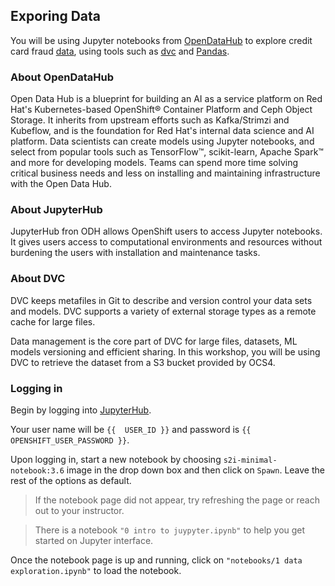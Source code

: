 ## Exporing Data

You will be using Jupyter notebooks from [OpenDataHub](https://opendatahub.io/) to explore credit card fraud [data](https://www.kaggle.com/mlg-ulb/creditcardfraud), using tools such as [dvc](https://dvc.org/) and [Pandas](https://pandas.pydata.org/). 

### About OpenDataHub

Open Data Hub is a blueprint for building an AI as a service platform on Red Hat's Kubernetes-based OpenShift® Container Platform and Ceph Object Storage. It inherits from upstream efforts such as Kafka/Strimzi and Kubeflow, and is the foundation for Red Hat's internal data science and AI platform. Data scientists can create models using Jupyter notebooks, and select from popular tools such as TensorFlow™, scikit-learn, Apache Spark™ and more for developing models. Teams can spend more time solving critical business needs and less on installing and maintaining infrastructure with the Open Data Hub. 

### About JupyterHub

JupyterHub fron ODH allows OpenShift users to access Jupyter notebooks. It gives users access to computational environments and resources without burdening the users with installation and maintenance tasks.

### About DVC

DVC keeps metafiles in Git to describe and version control your data sets and models. DVC supports a variety of external storage types as a remote cache for large files.

Data management is the core part of DVC for large files, datasets, ML models versioning and efficient sharing. In this workshop, you will be using DVC to retrieve the dataset from a S3 bucket provided by OCS4. 

### Logging in
Begin by logging into [JupyterHub]({{JUPYTERHUB_URL}}). 

Your user name will be `{{  USER_ID }}` and password is `{{  OPENSHIFT_USER_PASSWORD }}`.

Upon logging in, start a new notebook by choosing `s2i-minimal-notebook:3.6` image in the drop down box and then click on `Spawn`. Leave the rest of the options as default.

> If the notebook page did not appear, try refreshing the page or reach out to your instructor. 

> There is a notebook `"0 intro to juypyter.ipynb"` to help you get started on Jupyter interface. 

Once the notebook page is up and running, click on `"notebooks/1 data exploration.ipynb"` to load the notebook.


